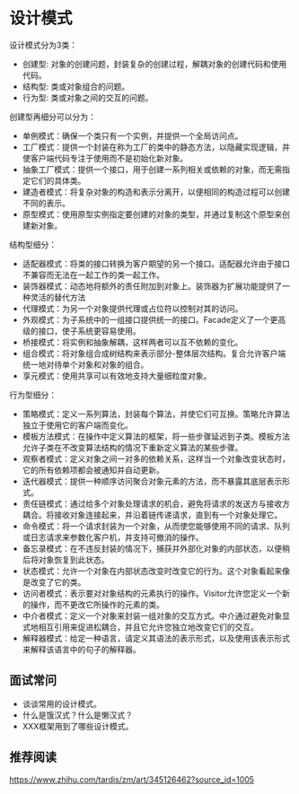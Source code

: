 # 设计模式

设计模式分为3类：
- 创建型: 对象的创建问题，封装复杂的创建过程，解耦对象的创建代码和使用代码。
- 结构型: 类或对象组合的问题。
- 行为型: 类或对象之间的交互的问题。

创建型再细分可以分为：
- 单例模式：确保一个类只有一个实例，并提供一个全局访问点。
- 工厂模式：提供一个封装在称为工厂的类中的静态方法，以隐藏实现逻辑，并使客户端代码专注于使用而不是初始化新对象。
- 抽象工厂模式：提供一个接口，用于创建一系列相关或依赖的对象，而无需指定它们的具体类。
- 建造者模式：将复杂对象的构造和表示分离开，以便相同的构造过程可以创建不同的表示。
- 原型模式：使用原型实例指定要创建的对象的类型，并通过复制这个原型来创建新对象。

结构型细分：
- 适配器模式：将类的接口转换为客户期望的另一个接口。适配器允许由于接口不兼容而无法在一起工作的类一起工作。
- 装饰器模式：动态地将额外的责任附加到对象上。装饰器为扩展功能提供了一种灵活的替代方法
- 代理模式：为另一个对象提供代理或占位符以控制对其的访问。
- 外观模式：为子系统中的一组接口提供统一的接口。Facade定义了一个更高级的接口，使子系统更容易使用。
- 桥接模式：将实例和抽象解耦，这样两者可以互不依赖的变化。
- 组合模式：将对象组合成树结构来表示部分-整体层次结构。复合允许客户端统一地对待单个对象和对象的组合。
- 享元模式：使用共享可以有效地支持大量细粒度对象。 

行为型细分：
- 策略模式：定义一系列算法，封装每个算法，并使它们可互换。策略允许算法独立于使用它的客户端而变化。
- 模板方法模式：在操作中定义算法的框架，将一些步骤延迟到子类。模板方法允许子类在不改变算法结构的情况下重新定义算法的某些步骤。
- 观察者模式：定义对象之间一对多的依赖关系，这样当一个对象改变状态时，它的所有依赖项都会被通知并自动更新。
- 迭代器模式：提供一种顺序访问聚合对象元素的方法，而不暴露其底层表示形式。
- 责任链模式：通过给多个对象处理请求的机会，避免将请求的发送方与接收方耦合。将接收对象连接起来，并沿着链传递请求，直到有一个对象处理它。
- 命令模式：将一个请求封装为一个对象，从而使您能够使用不同的请求、队列或日志请求来参数化客户机，并支持可撤消的操作。
- 备忘录模式：在不违反封装的情况下，捕获并外部化对象的内部状态，以便稍后将对象恢复到此状态。
- 状态模式：允许一个对象在内部状态改变时改变它的行为。这个对象看起来像是改变了它的类。
- 访问者模式：表示要对对象结构的元素执行的操作。Visitor允许您定义一个新的操作，而不更改它所操作的元素的类。
- 中介者模式：定义一个对象来封装一组对象的交互方式。中介通过避免对象显式地相互引用来促进松耦合，并且它允许您独立地改变它们的交互。
- 解释器模式：给定一种语言，请定义其语法的表示形式，以及使用该表示形式来解释该语言中的句子的解释器。

## 面试常问
- 谈谈常用的设计模式。
- 什么是饿汉式？什么是懒汉式？
- XXX框架用到了哪些设计模式。

## 推荐阅读
https://www.zhihu.com/tardis/zm/art/345126462?source_id=1005